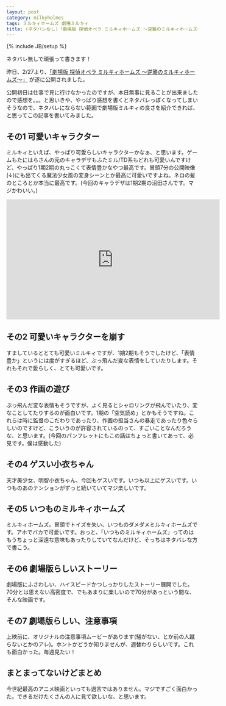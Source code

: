 ```yaml
---
layout: post
category: milkyholmes
tags: ミルキィホームズ 劇場ミルキィ
title: (ネタバレなし)「劇場版 探偵オペラ ミルキィホームズ 〜逆襲のミルキィホームズ〜」はココが凄い！
---
```

{% include JB/setup %}

ネタバレ無しで頑張って書きます！

昨日、2/27より、[「劇場版 探偵オペラ ミルキィホームズ 〜逆襲のミルキィホームズ〜」](http://mh-movie.com/) が遂に公開されました。

公開初日は仕事で見に行けなかったのですが、本日無事に見ることが出来ましたので感想を。。。と思いきや、やっぱり感想を書くとネタバレっぽくなってしまいそうなので、ネタバレにならない範囲で劇場版ミルキィの良さを紹介できれば、と思ってこの記事を書いてみました。

## その1 可愛いキャラクター

ミルキィといえば、やっぱり可愛らしいキャラクターかなぁ、と思います。ゲームもたにはらさんの元のキャラデザもふたミル/TD系もどれも可愛いんですけど、やっぱり1期2期の丸っこくて表情豊かなやつ最高です。冒頭7分の公開映像(↓)にも出てくる魔法少女風の変身シーンとか最高に可愛いですよね。ネロの髪のところとか本当に最高です。(今回のキャラデザは1期2期の沼田さんです。マジかわいい。)

<iframe width="560" height="315" src="https://www.youtube.com/embed/xeNDH4PZX_E" frameborder="0" allowfullscreen></iframe>

## その2 可愛いキャラクターを崩す

すましているととても可愛いミルキィですが、1期2期もそうでしたけど、「表情豊か」というには度がすぎるほど、ぶっ飛んだ変な表情をしていたりします。それもそれで愛らしく、とても可愛いです。

## その3 作画の遊び

ぶっ飛んだ変な表情もそうですが、よく見るとシャロリングが飛んでいたり、変なことしてたりするのが面白いです。1期の「空気読め」とかもそうですね。これらは時に監督のこだわりであったり、作画の担当さんの暴走であったり色々らしいのですけど、こういうのが許容されているのって、すごいことなんだろうな、と思います。(今回のパンフレットにもこの話はちょっと書いてあって、必見です。僕は感動した)

## その4 ゲスい小衣ちゃん

天才美少女、明智小衣ちゃん、今回もゲスいです。いつも以上にゲスいです。いつものあのテンションがずっと続いていてマジ楽しいです。

## その5 いつものミルキィホームズ

ミルキィホームズ。冒頭でトイズを失い、いつものダメダメミルキィホームズです。アホでバカで可愛いです。おっと、「いつものミルキィホームズ」ってのはもうちょっと深遠な意味もあったりしていてなんだけど、そっちはネタバレな方で書こう。

## その6 劇場版らしいストーリー

劇場版にふさわしい、ハイスピードかつしっかりしたストーリー展開でした。70分とは思えない高密度で、でもあまりに楽しいので70分があっという間な、そんな映画です。

## その7 劇場版らしい、注意事項

上映前に、オリジナルの注意事項ムービーがあります(騒がない、とか前の人蹴らないとかのアレ)。ホントかどうか知りませんが、週替わりらしいです。これも面白かった。毎週見たい！

## まとまってないけどまとめ

今世紀最高のアニメ映画といっても過言ではありません。マジですごく面白かった。できるだけたくさんの人に見て欲しいな、と思います。

